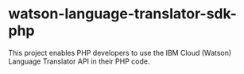 # watson-language-translator-sdk-php
This project enables PHP developers to use the IBM Cloud (Watson) Language Translator API in their PHP code.
